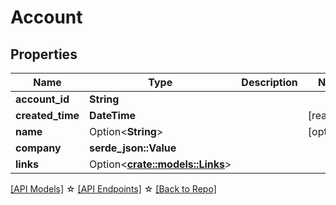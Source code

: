 # Account

## Properties

Name | Type | Description | Notes
------------ | ------------- | ------------- | -------------
**account_id** | **String** |  | 
**created_time** | **DateTime** |  | [readonly]
**name** | Option<**String**> |  | [optional]
**company** | **serde_json::Value** |  | 
**links** | Option<[**crate::models::Links**](Links.md)> |  |

[[API Models]](./README.md#documentation-for-models) ☆ [[API Endpoints]](./README.md#documentation-for-api-endpoints) ☆ [[Back to Repo]](../README.md)


